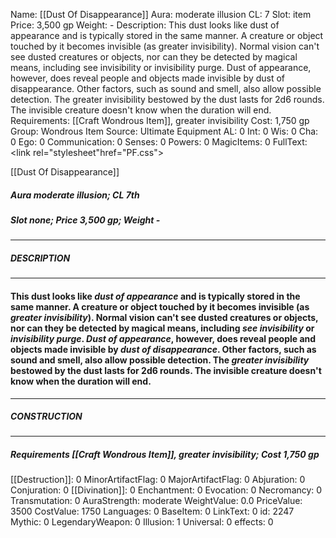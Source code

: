 Name: [[Dust Of Disappearance]]
Aura: moderate illusion
CL: 7
Slot: item
Price: 3,500 gp
Weight: -
Description: This dust looks like dust of appearance and is typically stored in the same manner. A creature or object touched by it becomes invisible (as greater invisibility). Normal vision can't see dusted creatures or objects, nor can they be detected by magical means, including see invisibility or invisibility purge. Dust of appearance, however, does reveal people and objects made invisible by dust of disappearance. Other factors, such as sound and smell, also allow possible detection. The greater invisibility bestowed by the dust lasts for 2d6 rounds. The invisible creature doesn't know when the duration will end.
Requirements: [[Craft Wondrous Item]], greater invisibility
Cost: 1,750 gp
Group: Wondrous Item
Source: Ultimate Equipment
AL: 0
Int: 0
Wis: 0
Cha: 0
Ego: 0
Communication: 0
Senses: 0
Powers: 0
MagicItems: 0
FullText: <link rel="stylesheet"href="PF.css"><div class="heading"><p class="alignleft">[[Dust Of Disappearance]]</p><div style="clear: both;"></div></div><div><h5><b>Aura </b>moderate illusion; <b>CL </b>7th</h5><h5><b>Slot </b>none; <b>Price </b>3,500 gp; <b>Weight </b>-</h5></div><hr/><div><h5><b>DESCRIPTION</b></h5></div><hr/><div><h4><p>This dust looks like <i>dust of appearance</i> and is typically stored in the same manner. A creature or object touched by it becomes invisible (as <i>greater invisibility</i>). Normal vision can't see dusted creatures or objects, nor can they be detected by magical means, including <i>see invisibility</i> or <i>invisibility purge</i>. <i>Dust of appearance</i>, however, does reveal people and objects made invisible by <i>dust of disappearance</i>. Other factors, such as sound and smell, also allow possible detection. The <i>greater invisibility</i> bestowed by the dust lasts for 2d6 rounds. The invisible creature doesn't know when the duration will end.</p></h4></div><hr/><div><h5><b>CONSTRUCTION</b></h5></div><hr/><div><h5><b>Requirements </b>[[Craft Wondrous Item]], <i>greater invisibility</i>; <b>Cost </b>1,750 gp</h5></div>
[[Destruction]]: 0
MinorArtifactFlag: 0
MajorArtifactFlag: 0
Abjuration: 0
Conjuration: 0
[[Divination]]: 0
Enchantment: 0
Evocation: 0
Necromancy: 0
Transmutation: 0
AuraStrength: moderate
WeightValue: 0.0
PriceValue: 3500
CostValue: 1750
Languages: 0
BaseItem: 0
LinkText: 0
id: 2247
Mythic: 0
LegendaryWeapon: 0
Illusion: 1
Universal: 0
effects: 0
